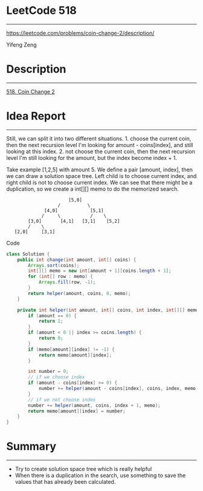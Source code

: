 # **LeetCode 518**
---
https://leetcode.com/problems/coin-change-2/description/

Yifeng Zeng

# Description
---
[518. Coin Change 2](https://leetcode.com/problems/coin-change-2/description/)


# Idea Report
---

Still, we can split it into two different situations. 1. choose the current coin, then the next recursion level I'm looking for amount - coins[index], and still looking at this index. 2. not choose the current coin, then the next recursion level I'm still looking for the amount, but the index become index + 1.

Take example [1,2,5] with amount 5. We define a pair [amount, index], then we can draw a solution space tree. Left child is to choose current index, and right child is not to choose current index. We can see that there might be a duplication, so we create a int[][] memo to do the memorized search.

                           [5,0]
                       /          \
                  [4,0]            [5,1]
                 /     \           /    \
            [3,0]       [4,1]   [3,1]    [5,2]
            /    \
       [2,0]     [3,1]



Code
```java
class Solution {
    public int change(int amount, int[] coins) {
        Arrays.sort(coins);
        int[][] memo = new int[amount + 1][coins.length + 1];
        for (int[] row : memo) {
            Arrays.fill(row, -1);
        }
        return helper(amount, coins, 0, memo);
    }

    private int helper(int amount, int[] coins, int index, int[][] memo) {
        if (amount == 0) {
            return 1;
        }
        if (amount < 0 || index >= coins.length) {
            return 0;
        }
        if (memo[amount][index] != -1) {
            return memo[amount][index];
        }

        int number = 0;
        // if we choose index
        if (amount - coins[index] >= 0) {
            number += helper(amount - coins[index], coins, index, memo);
        }
        // if we not choose index
        number += helper(amount, coins, index + 1, memo);
        return memo[amount][index] = number;
    }
}
```

# Summary
---
- Try to create solution space tree which is really helpful
- When there is a duplication in the search, use something to save the values that has already been calculated.
